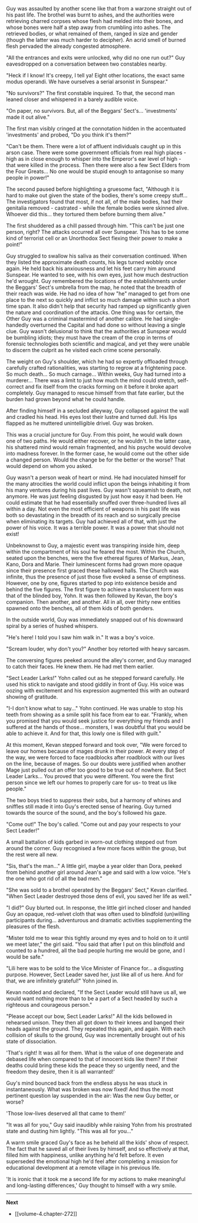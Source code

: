 
Guy was assaulted by another scene like that from a warzone straight out of his past life. The brothel was burnt to ashes, and the authorities were retrieving charred corpses whose flesh had melded into their bones, and whose bones were half a step away from crumbling into ashes. The retrieved bodies, or what remained of them, ranged in size and gender (though the latter was much harder to decipher). An acrid smell of burned flesh pervaded the already congested atmosphere.

"All the entrances and exits were unlocked, why did no one run out?" Guy eavesdropped on a conversation between two constables nearby.

"Heck if I know! It's creepy, I tell ya! Eight other locations, the exact same modus operandi. We have ourselves a serial arsonist in Sunspear."

"No survivors?" The first constable inquired. To that, the second man leaned closer and whispered in a barely audible voice.

"On paper, no survivors. But, all of the Beggars' Sect's... 'investments' made it out alive."

The first man visibly cringed at the connotation hidden in the accentuated 'investments' and probed, "Do you think it's them?"

"Can't be them. There were a lot of affluent individuals caught up in this arson case. There were some government officials from real high places - high as in close enough to whisper into the Emperor's ear level of high - that were killed in the process. Then there were also a few Sect Elders from the Four Greats... No one would be stupid enough to antagonise so many people in power!"

The second paused before highlighting a gruesome fact, "Although it is hard to make out given the state of the bodies, there's some creepy stuff... The investigators found that most, if not all, of the male bodies, had their genitalia removed - castrated - while the female bodies were skinned alive. Whoever did this... they tortured them before burning them alive."

The first shuddered as a chill passed through him. "This can't be just one person, right? The attacks occurred all over Sunspear. This has to be some kind of terrorist cell or an Unorthodox Sect flexing their power to make a point!"

Guy struggled to swallow his saliva as their conversation continued. When they listed the approximate death counts, his legs turned wobbly once again. He held back his anxiousness and let his feet carry him around Sunspear. He wanted to see, with his own eyes, just how much destruction he'd wrought. Guy remembered the locations of the establishments under the Beggars' Sect's umbrella from the map, he noted that the breadth of their reach was wide. He had no idea of how "he" managed to get from one place to the next so quickly and inflict so much damage within such a short time span. It also didn't help that security had ramped up significantly given the nature and coordination of the attacks. One thing was for certain, the Other Guy was a criminal mastermind of another calibre. He had single-handedly overturned the Capital and had done so without leaving a single clue. Guy wasn't delusional to think that the authorities at Sunspear would be bumbling idiots; they must have the cream of the crop in terms of forensic technologies both scientific and magical, and yet they were unable to discern the culprit as he visited each crime scene personally.

The weight on Guy's shoulder, which he had so expertly offloaded through carefully crafted rationalities, was starting to regrow at a frightening pace. So much death... So much carnage... Within weeks, Guy had turned into a murderer... There was a limit to just how much the mind could stretch, self-correct and fix itself from the cracks forming on it before it broke apart completely. Guy managed to rescue himself from that fate earlier, but the burden had grown beyond what he could handle.

After finding himself in a secluded alleyway, Guy collapsed against the wall and cradled his head. His eyes lost their lustre and turned dull. His lips flapped as he muttered unintelligible drivel. Guy was broken.

This was a crucial juncture for Guy. From this point, he would walk down one of two paths. He would either recover, or he wouldn't. In the latter case, his shattered mind would remain fragmented, and his psyche would devolve into madness forever. In the former case, he would come out the other side a changed person. Would the change be for the better or the worse? That would depend on whom you asked.

Guy wasn't a person weak of heart or mind. He had inoculated himself for the many atrocities the world could inflict upon the beings inhabiting it from his many ventures during his past lives. Guy wasn't squeamish to death, not anymore. He was just feeling disgusted by just how easy it had been. He could estimate that he had essentially snuffed over three-hundred lives all within a day. Not even the most efficient of weapons in his past life was both so devastating in the breadth of its reach and so surgically precise when eliminating its targets. Guy had achieved all of that, with just the power of his voice. It was a terrible power. It was a power that should not exist!

Unbeknownst to Guy, a majestic event was transpiring inside him, deep within the compartment of his soul he feared the most. Within the Church, seated upon the benches, were the five ethereal figures of Markus, Jean, Kano, Dora and Marie. Their luminescent forms had grown more opaque since their presence first graced these hallowed halls. The Church was infinite, thus the presence of just those five evoked a sense of emptiness. However, one by one, figures started to pop into existence beside and behind the five figures. The first figure to achieve a translucent form was that of the blinded boy, Yohn. It was then followed by Kevan, the boy's companion. Then another, and another. All in all, over thirty new entities spawned onto the benches, all of them kids of both genders.

In the outside world, Guy was immediately snapped out of his downward spiral by a series of hushed whispers.

"He's here! I told you I saw him walk in." It was a boy's voice.

"Scream louder, why don't you?" Another boy retorted with heavy sarcasm.

The conversing figures peeked around the alley's corner, and Guy managed to catch their faces. He knew them. He had met them earlier.

"Sect Leader Larks!" Yohn called out as he stepped forward carefully. He used his stick to navigate and stood giddily in front of Guy. His voice was oozing with excitement and his expression augmented this with an outward showing of gratitude.

"I-I don't know what to say..." Yohn continued. He was unable to stop his teeth from showing as a smile split his face from ear to ear. "Frankly, when you promised that you would seek justice for everything my friends and I suffered at the hands of those... monsters, I was doubtful that you would be able to achieve it. And for that, this lowly one is filled with guilt."

At this moment, Kevan stepped forward and took over, "We were forced to leave our homes because of mages drunk in their power. At every step of the way, we were forced to face roadblocks after roadblock with our lives on the line, because of mages. So our doubts were justified when another Mage just pulled out an offer too good to be true out of nowhere. But Sect Leader Larks... You proved that you were different. You were the first person since we left our homes to properly care for us- to treat us like people."

The two boys tried to suppress their sobs, but a harmony of whines and sniffles still made it into Guy's erected sense of hearing. Guy turned towards the source of the sound, and the boy's followed his gaze.

"Come out!" The boy's called. "Come out and pay your respects to your Sect Leader!"

A small battalion of kids garbed in worn-out clothing stepped out from around the corner. Guy recognised a few more faces within the group, but the rest were all new.

"Sis, that's the man..." A little girl, maybe a year older than Dora, peeked from behind another girl around Jean's age and said with a low voice. "He's the one who got rid of all the bad men."

"She was sold to a brothel operated by the Beggars' Sect," Kevan clarified. "When Sect Leader destroyed those dens of evil, you saved her life as well."

"I did?" Guy blurted out. In response, the little girl inched closer and handed Guy an opaque, red-velvet cloth that was often used to blindfold (un)willing participants during... adventurous and dramatic activities supplementing the pleasures of the flesh.

"Mister told me to wear this tightly around my eyes and to hold on to it until we meet later," the girl said. "You said that after I put on this blindfold and counted to a hundred, all the bad people hurting me would be gone, and I would be safe."

"Lili here was to be sold to the Vice Minister of Finance for... a disgusting purpose. However, Sect Leader saved her, just like all of us here. And for that, we are infinitely grateful!" Yohn joined in.

Kevan nodded and declared, "If the Sect Leader would still have us all, we would want nothing more than to be a part of a Sect headed by such a righteous and courageous person."

"Please accept our bow, Sect Leader Larks!" All the kids bellowed in rehearsed unison. They then all got down to their knees and banged their heads against the ground. They repeated this again, and again. With each collision of skulls to the ground, Guy was incrementally brought out of his state of dissociation.

'That's right! It was all for them. What is the value of one degenerate and debased life when compared to that of innocent kids like them? If their deaths could bring these kids the peace they so urgently need, and the freedom they desire, then it is all warranted!'

Guy's mind bounced back from the endless abyss he was stuck in instantaneously. What was broken was now fixed! And thus the most pertinent question lay suspended in the air: Was the new Guy better, or worse?

'Those low-lives deserved all that came to them!'

"It was all for you," Guy said inaudibly while raising Yohn from his prostrated state and dusting him lightly. "This was all for you..."

A warm smile graced Guy's face as he beheld all the kids' show of respect. The fact that he saved all of their lives by himself, and so effectively at that, filled him with happiness, unlike anything he'd felt before. It even superseded the emotional high he'd feel after completing a mission for educational development at a remote village in his previous life.

'It is ironic that it took me a second life for my actions to make meaningful and long-lasting differences,' Guy thought to himself with a wry smile.

____

**Next**
* [[volume-4.chapter-272]]